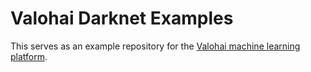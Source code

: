 # Valohai Darknet Examples

This serves as an example repository for the [Valohai machine learning platform][vh].

[vh]: https://valohai.com/
